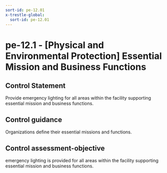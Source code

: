 ```yaml
---
sort-id: pe-12.01
x-trestle-global:
  sort-id: pe-12.01
---
```


# pe-12.1 - \[Physical and Environmental Protection\] Essential Mission and Business Functions

## Control Statement

Provide emergency lighting for all areas within the facility supporting essential mission and business functions.

## Control guidance

Organizations define their essential missions and functions.

## Control assessment-objective

emergency lighting is provided for all areas within the facility supporting essential mission and business functions.
